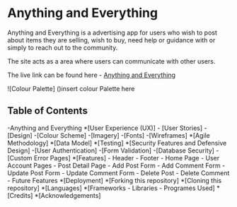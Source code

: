 # Anything and Everything

Anything and Everything is a advertising app for users who wish to post about items they are selling, wish to buy, need help or guidance with or simply to reach out to the community.

The site acts as a area where users can communicate with other users.

The live link can be found here - [Anything and Everything](https://anything-and-everything-be0c15127928.herokuapp.com/)

![Colour Palette] ()insert colour Palette here

## Table of Contents

-Anything and Everything
    *[User Experience (UX)]
    - [User Stories]
    - [Design]
        -[Colour Scheme]
        -[Imagery]
        -[Fonts]
        -[Wireframes]
    *[Agile Methodology]
    *[Data Model]
    *[Testing]
    *[Security Features and Defensive Design]
        -[User Authentication]
        -[Form Validation]
        -[Database Security]
        -[Custom Error Pages]
    *[Features]
        - Header
        - Footer
        - Home Page
        - User Account Pages
        - Post Detail Page
        - Add Post Form
        - Add Comment Form
        - Update Post Form
        - Update Comment Form
        - Delete Post
        - Delete Comment
        - Future Features
    *[Deployment]
    *[Forking this repository]
    *[Cloning this repository]
    *[Languages]
    *[Frameworks - Libraries - Programes Used]
    *[Credits]
    *[Acknowledgements]

    